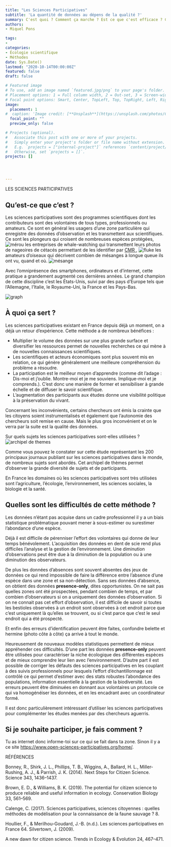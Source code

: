 ```yaml
---
title: "Les Sciences Participatives"
subtitle: 'La quantité de données au dépens de la qualité ?'
summary: C'est quoi ? Comment ça marche ? Est ce que c'est efficace ? Comment participer moi aussi ?
authors:
- Miquel Pons

tags:
- 
categories:
- Écologie scientifique
- Méthodes
date: Sys.Date()
lastmod: "2020-10-14T00:00:00Z"
featured: false
draft: false

# Featured image
# To use, add an image named `featured.jpg/png` to your page's folder.
# Placement options: 1 = Full column width, 2 = Out-set, 3 = Screen-width
# Focal point options: Smart, Center, TopLeft, Top, TopRight, Left, Right, BottomLeft, Bottom, BottomRight
image:
  placement: 1
#  caption: 'Image credit: [**Unsplash**](https://unsplash.com/photos/CpkOjOcXdUY)'
  focal_point: ""
  preview_only: false

# Projects (optional).
#   Associate this post with one or more of your projects.
#   Simply enter your project's folder or file name without extension.
#   E.g. `projects = ["internal-project"]` references `content/project/deep-learning/index.md`.
#   Otherwise, set `projects = []`.
projects: []




---
```


LES SCIENCES PARTICIPATIVES

## Qu’est-ce que c’est ?

Les sciences participatives sont des programmes scientifiques dont les contributeurs sont des volontaires de tous types, professionnels ou amateurs. Ce sont en général les usagers d’une zone particulière qui enregistre des données d’observation et les transmettent aux scientifiques. Ce sont les plongeurs qui croisent de nombreuses espèces protégées, 
<img class="fit-picture" 
    src="/media/merou.jpg"
    alt="mérou"
    title="Mérou Photos FFESSM">
les entreprises de whale-watching qui transmettent leurs photos de nageoires de cétacés permettant de les identifier par <a href="https://ecologieetentropie.netlify.app/post/CMR"> CMR </a>,
<img class="fit-picture"
      src="/media/fluke.jpg"
      alt="fluke"
       title="Image par Nikky Smolders de Pixabay"> 
les amateurs d’oiseaux qui décrivent combien de mésanges à longue queue ils ont vu, quand et où. 
<img class="fit-picture" 
      src="/media/mesange.jpg"
      alt="mésange"
      title="dominique ponthier"> 

Avec l’omniprésence des smartphones, ordinateurs et d’internet, cette pratique a grandement augmenté ces dernières années. Le grand champion de cette discipline c’est les États-Unis, suivi par des pays d’Europe tels que l’Allemagne, l’Italie, le Royaume-Uni, la France et les Pays-Bas.

<img class="fit-picture"
     src="/media/évolution du nombre de publication sp.PNG"
     alt="graph"
     title="Houllier, F., & Merilhou-Goudard, J.-B. (n.d.). Les sciences participatives en France 64.">

## À quoi ça sert ?

Les sciences participatives existant en France depuis déjà un moment, on a déjà un retour d’expérience. Cette méthode a de nombreux bénéfices : 
- Multiplier le volume des données sur une plus grande surface et diversifier les ressources permet de nouvelles recherches ce qui mène à de nouvelles connaissances scientifiques.
- Les scientifiques et acteurs économiques sont plus souvent mis en relation, ce qui génère généralement une meilleure compréhension du problème a résoudre. 
- La participation est le meilleur moyen d’apprendre (comme dit l’adage : Dis-moi et j’oublie. Montre-moi et je me souviens. Implique-moi et je comprends.). C’est donc une manière de former et sensibiliser à grande échelle et de diffuser le savoir scientifique. 
- L’augmentation des participants aux études donne une visibilité politique à la préservation du vivant. 

Concernant les inconvénients, certains chercheurs ont émis la crainte que les citoyens soient instrumentalisés et également que l’autonomie des chercheurs soit remise en cause. Mais le plus gros inconvénient et on le verra par la suite est la qualité des données. 

Sur quels sujets les sciences participatives sont-elles utilisées ?
<img class="fit-picture"
     src="/media/thème étude sp.png"
     alt="archipel de themes"
     title="Houllier, F., & Merilhou-Goudard, J.-B. (n.d.). Les sciences participatives en France 64.">

Comme vous pouvez le constater sur cette étude représentant les 200 principaux journaux publiant sur les sciences participatives dans le monde, de nombreux sujets sont abordés.
Cet archipel de thèmes permet d’observer la grande diversité de sujets et de participants.

En France les domaines où les sciences participatives sont très utilisées sont l’agriculture, l’écologie, l’environnement, les sciences sociales, la biologie et la santé.

## Quelles sont les difficultés de cette méthode ?

Les données n’étant pas acquise dans un cadre professionnel il y a un biais statistique problématique pouvant mener à sous-estimer ou surestimer l’abondance d’une espèce. 

Déjà il est difficile de pérenniser l’effort des volontaires qui donne de leur temps bénévolement. L’acquisition des données en dent de scie rend plus difficiles l’analyse et la gestion de l’environnement. Une diminution d’observations peut être due à la diminution de la population ou à une diminution des observateurs. 

De plus les données d’absences sont souvent absentes des jeux de données ce qui rend impossible de faire la différence entre l’absence d’une espèce dans une zone et sa non-détection. Sans ses données d’absence, on obtient des données **presence-only**, dites opportunistes. On ne sait pas quelles zones ont été prospectées, pendant combien de temps, et par combien d’observateurs si on a uniquement des données d’observation. Si on ne connait pas cet effort d’observation, il est difficile de savoir si toutes les bestioles observées à un endroit sont observées à cet endroit parce que c’est uniquement là qu’elles se trouvent, ou si c’est parce que c’est le seul endroit qui a été prospecté. 

Et enfin des erreurs d’identification peuvent être faites, confondre belette et hermine (photo côte à côte) ça arrive à tout le monde. 

Heureusement de nouveaux modèles statistiques permettent de mieux appréhender ces difficultés. D’une part les données **presence-only** peuvent être utilisées pour caractériser la niche écologique des différentes espèces et de mieux comprendre leur lien avec l’environnement. D’autre part il est possible de corriger les défauts des sciences participatives en les couplant à des suivis professionnels pour lesquels l’effort d’échantillonnage est contrôlé ce qui permet d’estimer avec des stats robustes l’abondance des populations, information essentielle à la gestion de la biodiversité. 
Les erreurs peuvent être diminuées en donnant aux volontaires un protocole ce qui va homogénéiser les données, et en les encadrant avec un coordinateur formé.

Il est donc particulièrement intéressant d’utiliser les sciences participatives pour complémenter les études menées par des chercheurs aguerris.

## Si je souhaite participer, je fais comment ? 

Tu as internet donc informe-toi sur ce qui se fait dans ta zone. 
Sinon il y a ce site https://www.open-sciences-participatives.org/home/.


RÉFÉRENCES

Bonney, R., Shirk, J. L., Phillips, T. B., Wiggins, A., Ballard, H. L., Miller-Rushing, A. J., & Parrish, J. K. (2014). Next Steps for Citizen Science. Science 343, 1436–1437.

Brown, E. D., & Williams, B. K. (2019). The potential for citizen science to produce reliable and useful information in ecology. Conservation Biology 33, 561–569.

Calenge, C. (2017). Sciences participatives, sciences citoyennes : quelles méthodes de modélisation pour la connaissance de la faune sauvage ? 8.

Houllier, F., & Merilhou-Goudard, J.-B. (n.d.). Les sciences participatives en France 64.
Silvertown, J. (2009). 

A new dawn for citizen science. Trends in Ecology & Evolution 24, 467–471.
